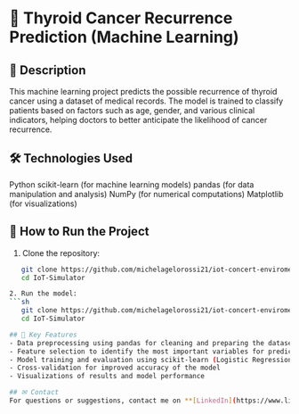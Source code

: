 # 📌 Thyroid Cancer Recurrence Prediction (Machine Learning)
## 📌 Description
This machine learning project predicts the possible recurrence of thyroid cancer using a dataset of medical records. The model is trained to classify patients based on factors such as age, gender, and various clinical indicators, helping doctors to better anticipate the likelihood of cancer recurrence.

## 🛠 Technologies Used
Python
scikit-learn (for machine learning models)
pandas (for data manipulation and analysis)
NumPy (for numerical computations)
Matplotlib (for visualizations)

## 🚀 How to Run the Project
1. Clone the repository:
```sh
   git clone https://github.com/michelagelorossi21/iot-concert-enviroment.git
   cd IoT-Simulator

2. Run the model:
```sh
   git clone https://github.com/michelagelorossi21/iot-concert-enviroment.git
   cd IoT-Simulator

## 🔹 Key Features
- Data preprocessing using pandas for cleaning and preparing the dataset
- Feature selection to identify the most important variables for prediction
- Model training and evaluation using scikit-learn (Logistic Regression, Decision Tree, K-nearest neighbours, Linear SVC)
- Cross-validation for improved accuracy of the model
- Visualizations of results and model performance

## ✉ Contact
For questions or suggestions, contact me on **[LinkedIn](https://www.linkedin.com/in/michelangelo-rossi-6a2071a6/)**
